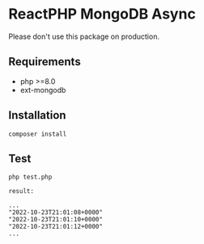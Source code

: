 # ReactPHP MongoDB Async

Please don't use this package on production.

## Requirements

- php >=8.0
- ext-mongodb


## Installation

    composer install

## Test

    php test.php

    result:

    ...
    "2022-10-23T21:01:08+0000"
    "2022-10-23T21:01:10+0000"
    "2022-10-23T21:01:12+0000"
    ...